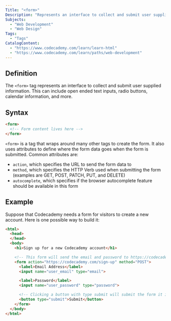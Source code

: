 ```yaml
---
Title: "<form>"
Description: "Represents an interface to collect and submit user supplied information. This can include open ended text inputs, radio buttons, calendar information, and more."
Subjects:
  - "Web Development"
  - "Web Design"
Tags:
  - "Tags"
CatalogContent:
  - "https://www.codecademy.com/learn/learn-html"
  - "https://www.codecademy.com/learn/paths/web-development"
---
```


## Definition 

The `<form>` tag represents an interface to collect and submit user supplied information. This can include open ended text inputs, radio buttons, calendar information, and more.

## Syntax

```html
<form>
  <!-- Form content lives here -->
</form>
``` 

`<form>` is a tag that wraps around many other tags to create the form. It also uses attributes to define where the form data goes when the form is submitted. Common attributes are:

* `action`, which specifies the URL to send the form data to
* `method`, which specifies the HTTP Verb used when submitting the form (examples are GET, POST, PATCH, PUT, and DELETE)
* `autocomplete`, which specifies if the browser autocomplete feature should be available in this form

## Example

Suppose that Codecademy needs a form for visitors to create a new account. Here is one possible way to build it:

```html
<html>
  <head>
  </head>
  <body>
    <h1>Sign up for a new Codecademy account</h1>

    <!-- This form will send the email and password to https://codecademy.com/sign-up using a POST request -->
    <form action="https://codecademy.com/sign-up" method="POST">
      <label>Email Address</label>
      <input name="user_email" type="email">

      <label>Password</label>
      <input name="user_password" type="password">

      <!-- Clicking a button with type submit will submit the form it is inside of -->
      <button type="submit">Submit</button>
    </form>
  </body>
</html>
```
